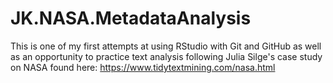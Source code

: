 # JK.NASA.MetadataAnalysis

This is one of my first attempts at using RStudio with Git and GitHub as well as an opportunity to practice text analysis following Julia Silge's case study on NASA found here: https://www.tidytextmining.com/nasa.html
